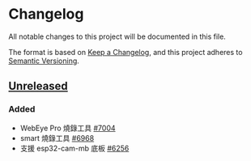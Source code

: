 # Changelog

All notable changes to this project will be documented in this file.

The format is based on [Keep a Changelog](https://keepachangelog.com/en/1.0.0/),
and this project adheres to [Semantic Versioning](https://semver.org/spec/v2.0.0.html).

## [Unreleased]

### Added

- WebEye Pro 燒錄工具 [#7004](https://redmine.kingkit.codes/issues/7004)
- smart 燒錄工具 [#6968](https://redmine.kingkit.codes/issues/6968)
- 支援 esp32-cam-mb 底板 [#6256](https://redmine.kingkit.codes/issues/6256)

[unreleased]: https://github.com/webduinoio/web-adapter/compare/v0.0.0...HEAD
